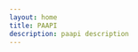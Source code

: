 ```yaml
---
layout: home
title: PAAPI
description: paapi description
---
```

<link rel="stylesheet" href="https://unpkg.com/swagger-ui-dist@4.5.0/swagger-ui.css" />
<div id="swagger-ui"></div>
<script src="https://unpkg.com/swagger-ui-dist@4.5.0/swagger-ui-bundle.js" crossorigin></script>
<script>
  window.onload = () => {
    window.ui = SwaggerUIBundle({
      url: 'swagger_doc.yaml',
      dom_id: '#swagger-ui'
    });
  }
</script>
